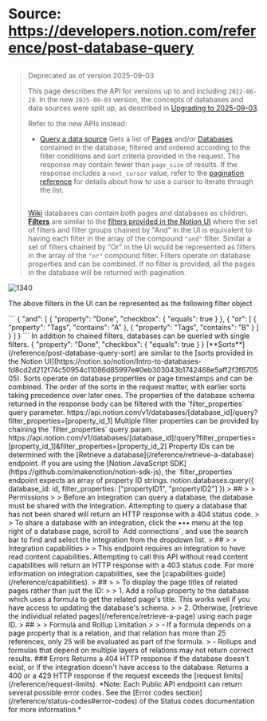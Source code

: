 # Source: https://developers.notion.com/reference/post-database-query

> ##
>
> Deprecated as of version 2025-09-03
>
> This page describes the API for versions up to and including `2022-06-28`. In the new `2025-09-03` version, the concepts of databases and data sources were split up, as described in [Upgrading to 2025-09-03](/docs/upgrade-guide-2025-09-03).
>
> Refer to the new APIs instead:
>
> - [Query a data source](/reference/query-a-data-source)
Gets a list of [Pages](/reference/page) and/or [Databases](/reference/database) contained in the database, filtered and ordered according to the filter conditions and sort criteria provided in the request. The response may contain fewer than `page_size` of results. If the response includes a `next_cursor` value, refer to the [pagination reference](/reference/intro#pagination) for details about how to use a cursor to iterate through the list.
> ##
>
> [Wiki](https://www.notion.so/help/wikis-and-verified-pages) databases can contain both pages and databases as children.
[**Filters**](/reference/post-database-query-filter) are similar to the [filters provided in the Notion UI](https://www.notion.so/help/views-filters-and-sorts) where the set of filters and filter groups chained by "And" in the UI is equivalent to having each filter in the array of the compound `"and"` filter. Similar a set of filters chained by "Or" in the UI would be represented as filters in the array of the `"or"` compound filter.
Filters operate on database properties and can be combined. If no filter is provided, all the pages in the database will be returned with pagination.
<img src="https://files.readme.io/6fe4a44-Screen_Shot_2021-12-23_at_11.46.21_AM.png" title="Screen Shot 2021-12-23 at 11.46.21 AM.png" alt="1340" />
<figcaption><p>The above filters in the UI can be represented as the following filter object</p></figcaption>
```
{
  "and": [
    {
      "property": "Done",
      "checkbox": {
        "equals": true
      }
    },
    {
      "or": [
        {
          "property": "Tags",
          "contains": "A"
        },
        {
          "property": "Tags",
          "contains": "B"
        }
      ]
    }
  ]
}
```
In addition to chained filters, databases can be queried with single filters.
    {
        "property": "Done",
        "checkbox": {
            "equals": true
       }
     }
[**Sorts**](/reference/post-database-query-sort) are similar to the [sorts provided in the Notion UI](https://notion.so/notion/Intro-to-databases-fd8cd2d212f74c50954c11086d85997e#0eb303043b1742468e5aff2f3f670505). Sorts operate on database properties or page timestamps and can be combined. The order of the sorts in the request matter, with earlier sorts taking precedence over later ones.
The properties of the database schema returned in the response body can be filtered with the `filter_properties` query parameter.
    https://api.notion.com/v1/databases/[database_id]/query?filter_properties=[property_id_1]
Multiple filter properties can be provided by chaining the `filter_properties` query param.
    https://api.notion.com/v1/databases/[database_id]/query?filter_properties=[property_id_1]&filter_properties=[property_id_2]
Property IDs can be determined with the [Retrieve a database](/reference/retrieve-a-database) endpoint.
If you are using the [Notion JavaScript SDK](https://github.com/makenotion/notion-sdk-js), the `filter_properties` endpoint expects an array of property ID strings.
    notion.databases.query({
        database_id: id,
        filter_properties: ["propertyID1", "propertyID2"]
    })
> ##
>
> Permissions
>
> Before an integration can query a database, the database must be shared with the integration. Attempting to query a database that has not been shared will return an HTTP response with a 404 status code.
>
> To share a database with an integration, click the ••• menu at the top right of a database page, scroll to `Add connections`, and use the search bar to find and select the integration from the dropdown list.
> ##
>
> Integration capabilities
>
> This endpoint requires an integration to have read content capabilities. Attempting to call this API without read content capabilities will return an HTTP response with a 403 status code. For more information on integration capabilities, see the [capabilities guide](/reference/capabilities).
> ##
>
> To display the page titles of related pages rather than just the ID:
>
> 1.  Add a rollup property to the database which uses a formula to get the related page's title. This works well if you have access to updating the database's schema.
>
> 2.  Otherwise, [retrieve the individual related pages](/reference/retrieve-a-page) using each page ID.
> ##
>
> Formula and Rollup Limitation
>
> - If a formula depends on a page property that is a relation, and that relation has more than 25 references, only 25 will be evaluated as part of the formula.
> - Rollups and formulas that depend on multiple layers of relations may not return correct results.
### Errors
Returns a 404 HTTP response if the database doesn't exist, or if the integration doesn't have access to the database.
Returns a 400 or a 429 HTTP response if the request exceeds the [request limits](/reference/request-limits).
*Note: Each Public API endpoint can return several possible error codes. See the [Error codes section](/reference/status-codes#error-codes) of the Status codes documentation for more information.*